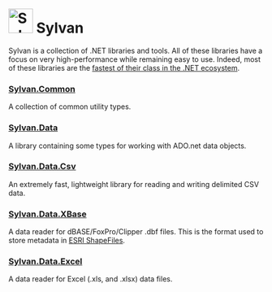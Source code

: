 # <img src="Sylvan.png" height="48" alt="Sylvan Logo"/> Sylvan

Sylvan is a collection of .NET libraries and tools.
All of these libraries have a focus on very high-performance while remaining easy to use.
Indeed, most of these libraries are the [fastest of their class in the .NET ecosystem](https://github.com/MarkPflug/Benchmarks).

### [Sylvan.Common](docs/Common/Sylvan.Common.md)
A collection of common utility types.

### [Sylvan.Data](docs/Data/Sylvan.Data.md)
A library containing some types for working with ADO.net data objects.

### [Sylvan.Data.Csv](docs/Csv/Sylvan.Data.Csv.md)
An extremely fast, lightweight library for reading and writing delimited CSV data.

### [Sylvan.Data.XBase](docs/XBase/Sylvan.Data.XBase.md)
A data reader for dBASE/FoxPro/Clipper .dbf files. 
This is the format used to store metadata in [ESRI ShapeFiles](https://en.wikipedia.org/wiki/Shapefile).

### [Sylvan.Data.Excel](https://github.com/MarkPflug/Sylvan.Data.Excel)
A data reader for Excel (.xls, and .xlsx) data files.
